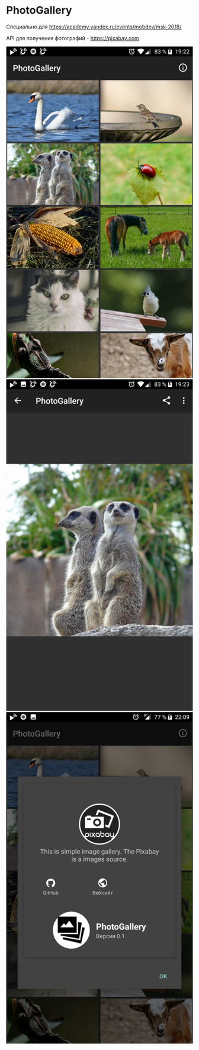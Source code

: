 # PhotoGallery

Специально для <https://academy.yandex.ru/events/mobdev/msk-2018/>

API для получения фотографий - https://pixabay.com

![MAIN SCREEN](images/1.jpg?raw=true "Title")
![DETAIL SCREEN](images/2.jpg?raw=true "Title")
![ABOUT SCREEN](images/3.jpg?raw=true "Title")


